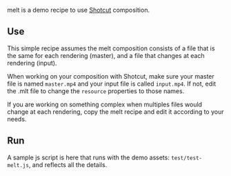 melt is a demo recipe to use [Shotcut](https://www.shotcut.org/) composition.

## Use

This simple recipe assumes the melt composition consists of a file that
is the same for each rendering (master), and a file that changes at each
rendering (input).

When working on your composition with Shotcut, make sure your master
file is named `master.mp4` and your input file is called `input.mp4`. If
not, edit the .mlt file to change the `resource` properties to those
names.

If you are working on something complex when multiples files would
change at each rendering, copy the melt recipe and edit it according to
your needs.

## Run

A sample js script is here that runs with the demo assets:
`test/test-melt.js`, and reflects all the details.
